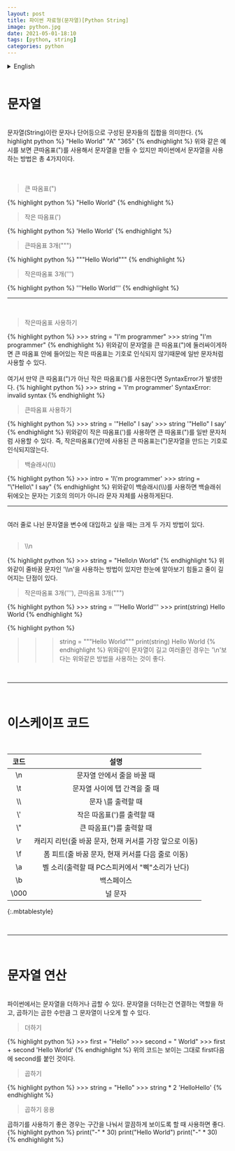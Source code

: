 ```yaml
---
layout: post
title: 파이썬 자료형(문자열)[Python String]
image: python.jpg
date: 2021-05-01-18:10
tags: [python, string]
categories: python
---
```


<details>
<summary>English</summary>
<div markdown="1">


-----------------------------------------------------------------------------------------------
------------------------------------------------------------------------------------------------------------------------------------------------------------------------------------------------
</div>
</details>
<br>

문자열
=====
<br>
문자열(String)이란 문자나 단어등으로 구성된 문자들의 집합을 의미한다.
{% highlight python %}
"Hello World"
"A"
"365"
{% endhighlight %}
위와 같은 예시를 보면 큰따옴표(")를 사용해서 문자열을 만들 수 있지만 파이썬에서 문자열을 사용하는 방법은 총 4가지이다.<br><br><br>


<Blockquote>큰 따옴표(")</Blockquote>
{% highlight python %}
"Hello World"
{% endhighlight %}

<Blockquote>작은 따옴표(')</Blockquote>
{% highlight python %}
'Hello World'
{% endhighlight %}

<Blockquote>큰따옴표 3개(""")</Blockquote>
{% highlight python %}
"""Hello World"""
{% endhighlight %}

<Blockquote>작은따옴표 3개(''')</Blockquote>
{% highlight python %}
'''Hello World'''
{% endhighlight %}
<br>

-----

<br>
<Blockquote>작은따옴표 사용하기</Blockquote>
{% highlight python %}
>>> string = "I'm programmer"
>>> string
"I'm programmer"
{% endhighlight %}
위와같이 문자열을 큰 따옴표(")에 둘러싸이게하면 큰 따옴표 안에 들어있는 작은 따옴표는 기호로 인식되지 않기때문에 일반 문자처럼 사용할 수 있다.<br>
<br>
여기서 만약 큰 따옴표(")가 아닌 작은 따옴표(')를 사용한다면 SyntaxError가 발생한다.
{% highlight python %}
>>> string = 'I'm programmer'
SyntaxError: invalid syntax
{% endhighlight %}
<Blockquote>큰따옴표 사용하기</Blockquote>
{% highlight python %}
>>> string = '"Hello" I say'
>>> string
'"Hello" I say'
{% endhighlight %}
위와같이 작은 따옴표(')를 사용하면 큰 따옴표(")를 일반 문자처럼 사용할 수 있다. 즉, 작은따옴표(')안에 사용된 큰 따옴표는(")문자열을 만드는 기호로 인식되지않는다.
<Blockquote>백슬래시(\\)</Blockquote>
{% highlight python %}
>>> intro = 'I\'m programmer'
>>> string = "\"Hello\" I say"
{% endhighlight %}
위와같이 백슬래시(\\)를 사용하면 백슬래쉬 뒤에오는 문자는 기호의 의미가 아니라 문자 자체를 사용하게된다.
<br>

------

<br>
여러 줄로 나뉜 문자열을 변수에 대입하고 싶을 때는 크게 두 가지 방법이 있다.<br><br>

<Blockquote>\\n</Blockquote>
{% highlight python %}
>>> string = "Hello\n World"
{% endhighlight %}
위와같이 줄바꿈 문자인 '\\n'을 사용하는 방법이 있지만 한눈에 알아보기 힘들고 줄이 길어지는 단점이 있다.

<Blockquote>작은따옴표 3개('''), 큰따옴표 3개(""")</Blockquote>
{% highlight python %}
>>> string = '''Hello
World'''
>>> print(string)
Hello
World
{% endhighlight %}

{% highlight python %}
>>> string = """Hello
World"""
>>> print(string)
Hello
World
{% endhighlight %}
위와같이 문자열이 길고 여러줄인 경우는 '\\n'보다는 위와같은 방법을 사용하는 것이 좋다.

<br>

----------

<br>

이스케이프 코드
=====
<br>

|코드|설명|
|:---:|:---:|
|\n|문자열 안에서 줄을 바꿀 때|
|\t|문자열 사이에 탭 간격을 줄 때|
|\\\\ |문자 \\를 출력할 때|
|\\\'|작은 따옴표(')를 출력할 때|
|\\\"|큰 따옴표(")를 출력할 때|
|\r|캐리지 리턴(줄 바꿈 문자, 현재 커서를 가장 앞으로 이동)|
|\f|폼 피트(줄 바꿈 문자, 현재 커서를 다음 줄로 이동)|
|\a|벨 소리(출력할 때 PC스피커에서 "삑"소리가 난다)|
|\b|백스페이스|
|\000|널 문자|
{:.mbtablestyle}

<br>

--------------------

<br>

문자열 연산
=====

<br>
파이썬에서는 문자열을 더하거나 곱할 수 있다. 문자열을 더하는건 연결하는 역할을 하고, 곱하기는 곱한 수만큼 그 문자열이 나오게 할 수 있다.
<br>
<Blockquote>더하기</Blockquote>
{% highlight python %}
>>> first = "Hello"
>>> second = " World"
>>> first + second
'Hello World'
{% endhighlight %}
위의 코드는 보이는 그대로 first다음에 second를 붙인 것이다.

<Blockquote>곱하기</Blockquote>
{% highlight python %}
>>> string = "Hello"
>>> string * 2
'HelloHello'
{% endhighlight %}

<Blockquote>곱하기 응용</Blockquote>
곱하기를 사용하기 좋은 경우는 구간을 나눠서 깔끔하게 보이도록 할 때 사용하면 좋다.
{% highlight python %}
print("-" * 30)
print("Hello World")
print("-" * 30)
{% endhighlight %}

